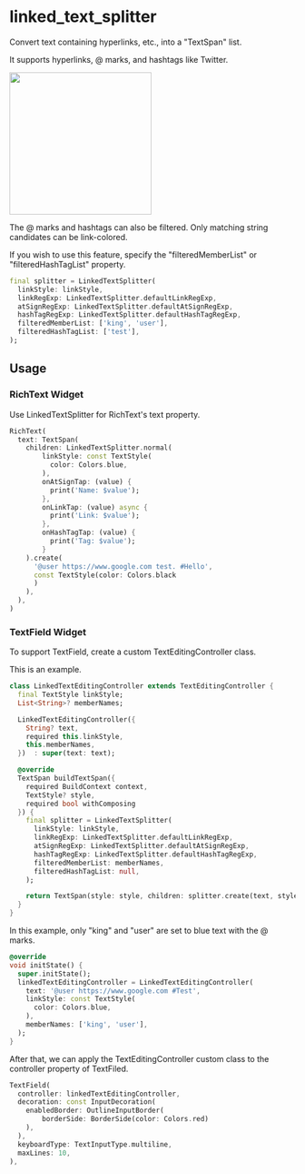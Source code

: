 # linked_text_splitter
Convert text containing hyperlinks, etc., into a "TextSpan" list.

It supports hyperlinks, @ marks, and hashtags like Twitter.

<img width=250, src="https://user-images.githubusercontent.com/36340609/164297956-db31d803-3e7c-436e-b707-65ba93fa74a5.gif"/>

The @ marks and hashtags can also be filtered. Only matching string candidates can be link-colored.

If you wish to use this feature, specify the "filteredMemberList" or "filteredHashTagList" property.

```dart
final splitter = LinkedTextSplitter(
  linkStyle: linkStyle,
  linkRegExp: LinkedTextSplitter.defaultLinkRegExp,
  atSignRegExp: LinkedTextSplitter.defaultAtSignRegExp,
  hashTagRegExp: LinkedTextSplitter.defaultHashTagRegExp,
  filteredMemberList: ['king', 'user'],
  filteredHashTagList: ['test'],
);
```

## Usage

### RichText Widget

Use LinkedTextSplitter for RichText's text property.

```dart
RichText(
  text: TextSpan(
    children: LinkedTextSplitter.normal(
        linkStyle: const TextStyle(
          color: Colors.blue,
        ),
        onAtSignTap: (value) {
          print('Name: $value');
        },
        onLinkTap: (value) async {
          print('Link: $value');
        },
        onHashTagTap: (value) {
          print('Tag: $value');
        }
    ).create(
      '@user https://www.google.com test. #Hello',
      const TextStyle(color: Colors.black
      )
    ),
  ),
)
```

### TextField Widget

To support TextField, create a custom TextEditingController class.

This is an example.

```dart
class LinkedTextEditingController extends TextEditingController {
  final TextStyle linkStyle;
  List<String>? memberNames;

  LinkedTextEditingController({
    String? text,
    required this.linkStyle,
    this.memberNames,
  })  : super(text: text);

  @override
  TextSpan buildTextSpan({
    required BuildContext context,
    TextStyle? style,
    required bool withComposing
  }) {
    final splitter = LinkedTextSplitter(
      linkStyle: linkStyle,
      linkRegExp: LinkedTextSplitter.defaultLinkRegExp,
      atSignRegExp: LinkedTextSplitter.defaultAtSignRegExp,
      hashTagRegExp: LinkedTextSplitter.defaultHashTagRegExp,
      filteredMemberList: memberNames,
      filteredHashTagList: null,
    );

    return TextSpan(style: style, children: splitter.create(text, style));
  }
}
```

In this example, only "king" and "user" are set to blue text with the @ marks.

```dart
@override
void initState() {
  super.initState();
  linkedTextEditingController = LinkedTextEditingController(
    text: '@user https://www.google.com #Test',
    linkStyle: const TextStyle(
      color: Colors.blue,
    ),
    memberNames: ['king', 'user'],
  );
}
```

After that, we can apply the TextEditingController custom class to the controller property of TextFiled.

```dart
TextField(
  controller: linkedTextEditingController,
  decoration: const InputDecoration(
    enabledBorder: OutlineInputBorder(
        borderSide: BorderSide(color: Colors.red)
    ),
  ),
  keyboardType: TextInputType.multiline,
  maxLines: 10,
),
```
